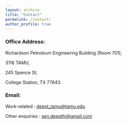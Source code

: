 ```yaml
---
layout: archive
title: "Contact"
permalink: /contact/
author_profile: true
---
```


### Office Address:

Richardson Petroleum Engineering Building (Room 701),

3116 TAMU,

245 Spence St,

College Station, TX 77843.

### Email:

Work-related : deept_tamu@tamu.edu 

Other enquiries : sen.deepthi@gmail.com



